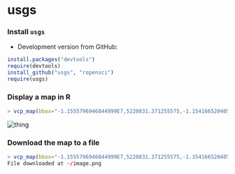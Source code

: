 # usgs

### Install `usgs` 

+ Development version from GitHub:

```R 
install.packages("devtools")
require(devtools)
install_github("usgs", "ropensci")
require(usgs)
```

### Display a map in R

```R
> vcp_map(bbox="-1.1555796946844999E7,5220831.371255575,-1.1541665204054998E7,5230496.950050622", park="Agate_Fossil_Beds_NM", plot=TRUE)
```

![thing](https://raw.github.com/ropensci/taxize_/master/inst/map.png)


### Download the map to a file

```R
> vcp_map(bbox="-1.1555796946844999E7,5220831.371255575,-1.1541665204054998E7,5230496.950050622", park="Agate_Fossil_Beds_NM")
File downloaded at ~/image.png
```